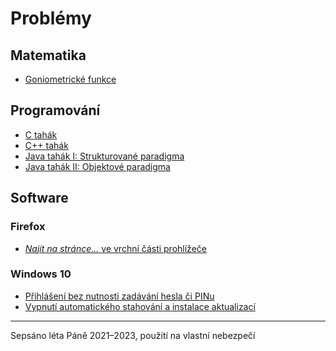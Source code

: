 # Problémy

## Matematika

* [Goniometrické funkce](./dox/Goniometrické%20funkce.MD)

## Programování

* [C tahák](./dox/C%20tah%C3%A1k.MD)
* [C++ tahák](./dox/Cpp%20tah%C3%A1k.MD)
* [Java tahák I: Strukturované paradigma](./dox/Java%208%20tahák.MD)
* [Java tahák II: Objektové paradigma](./dox/Java%2017%20tahák.MD)
<!--* [Python tahák](./dox/Py%20tahák.MD)-->

## Software

### Firefox

* [_Najít na stránce..._ ve vrchní části prohlížeče](./dox/Firefox%20find%20bar%20on%20top.MD)
<!--
### Git

* [Git KPZ](./dox/Git.MD)
-->
### Windows 10

* [Přihlášení bez nutnosti zadávání hesla či PINu](./dox/Windows%20auto%20login.MD)
* [Vypnutí automatického stahování a instalace aktualizací](./dox/Windows%20auto%20update%20off.MD)

---

Sepsáno léta Páně 2021–2023, použití na vlastní nebezpečí
